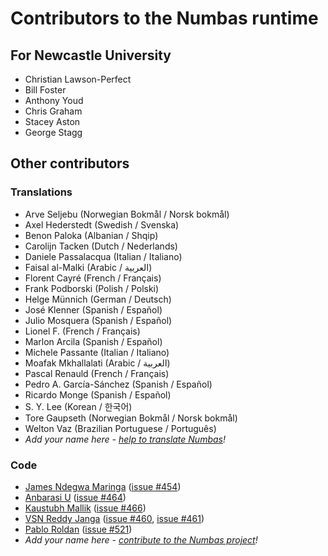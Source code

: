 # Contributors to the Numbas runtime

## For Newcastle University

* Christian Lawson-Perfect
* Bill Foster
* Anthony Youd
* Chris Graham
* Stacey Aston
* George Stagg

## Other contributors

### Translations

* Arve Seljebu (Norwegian Bokmål / Norsk bokmål)
* Axel Hederstedt (Swedish / Svenska)
* Benon Paloka (Albanian / Shqip)
* Carolijn Tacken (Dutch / Nederlands)
* Daniele Passalacqua (Italian / Italiano)
* Faisal al-Malki (Arabic / العربية)
* Florent Cayré (French / Français)
* Frank Podborski (Polish / Polski)
* Helge Münnich (German / Deutsch)
* José Klenner (Spanish / Español)
* Julio Mosquera (Spanish / Español)
* Lionel F. (French / Français)
* Marlon Arcila (Spanish / Español)
* Michele Passante (Italian / Italiano)
* Moafak Mkhallalati (Arabic / العربية)
* Pascal Renauld (French / Français)
* Pedro A. García-Sánchez (Spanish / Español)
* Ricardo Monge (Spanish / Español)
* S. Y. Lee (Korean / 한국어)
* Tore Gaupseth (Norwegian Bokmål / Norsk bokmål)
* Welton Vaz (Brazilian Portuguese / Português)
* *Add your name here - [help to translate Numbas](https://poeditor.com/join/project/4yrwn1Nc2l)!*

### Code

* [James Ndegwa Maringa](https://github.com/wandeg) ([issue #454](https://github.com/numbas/Numbas/issues/454))
* [Anbarasi U](https://github.com/anbarasiu) ([issue #464](https://github.com/numbas/Numbas/issues/464))
* [Kaustubh Mallik](https://github.com/kaustubhmallik) ([issue #466](https://github.com/numbas/Numbas/issues/466))
* [VSN Reddy Janga](https://github.com/janga1997) ([issue #460](https://github.com/numbas/Numbas/issues/460), [issue #461](https://github.com/numbas/Numbas/issues/461))
* [Pablo Roldan](https://github.com/Roldans) ([issue #521](https://github.com/numbas/Numbas/issues/521))
* *Add your name here - [contribute to the Numbas project](http://www.numbas.org.uk/contributing-to-numbas/)!*
